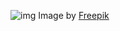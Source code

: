 ![img](https://kietpawpan.github.io/images/001.jpeg)
Image by [Freepik](https://www.freepik.com/free-vector/abstract-classic-blue-screensaver_6674908.htm#query=abstract%20background&position=15&from_view=keyword&track=ais&uuid=ca5e453e-ce02-4248-8068-e362d5538c4e)
